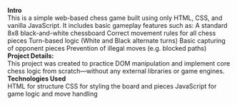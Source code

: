 <b>Intro</b>
<br>
This is a simple web-based chess game built using only HTML, CSS, and vanilla JavaScript. It includes basic gameplay features such as:
A standard 8x8 black-and-white chessboard
Correct movement rules for all chess pieces
Turn-based logic (White and Black alternate turns)
Basic capturing of opponent pieces
Prevention of illegal moves (e.g. blocked paths)
<br>
<b>Project Details:</b>
<br>
This project was created to practice DOM manipulation and implement core chess logic from scratch—without any external libraries or game engines.
<br>
<b>Technologies Used</b>
<br>
HTML for structure
CSS for styling the board and pieces
JavaScript for game logic and move handling
